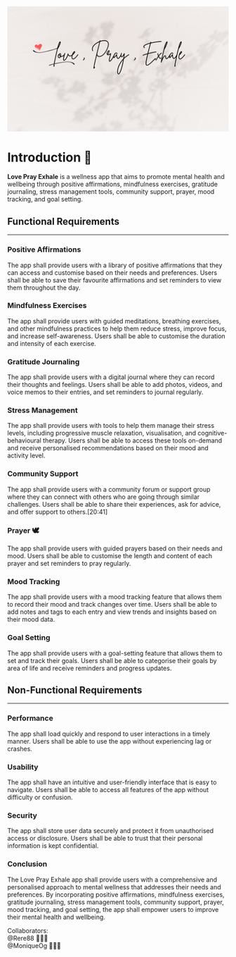 ![Banner Logo](/client/public/images/Love_Pray_Exhale.png)

# Introduction 📖
**Love Pray Exhale** is a wellness app that aims to promote mental health and wellbeing through positive affirmations, mindfulness exercises, gratitude journaling, stress management tools, community support, prayer, mood tracking, and goal setting.

## Functional Requirements
---

### Positive Affirmations 
The app shall provide users with a library of positive affirmations that they can access and customise based on their needs and preferences. Users shall be able to save their favourite affirmations and set reminders to view them throughout the day.

### Mindfulness Exercises
The app shall provide users with guided meditations, breathing exercises, and other mindfulness practices to help them reduce stress, improve focus, and increase self-awareness. Users shall be able to customise the duration and intensity of each exercise.

### Gratitude Journaling 
The app shall provide users with a digital journal where they can record their thoughts and feelings. Users shall be able to add photos, videos, and voice memos to their entries, and set reminders to journal regularly.

### Stress Management
The app shall provide users with tools to help them manage their stress levels, including progressive muscle relaxation, visualisation, and cognitive-behavioural therapy. Users shall be able to access these tools on-demand and receive personalised recommendations based on their mood and activity level.

### Community Support
The app shall provide users with a community forum or support group where they can connect with others who are going through similar challenges. Users shall be able to share their experiences, ask for advice, and offer support to others.[20:41]

### Prayer 🕊️
The app shall provide users with guided prayers based on their needs and mood. Users shall be able to customise the length and content of each prayer and set reminders to pray regularly.

### Mood Tracking
The app shall provide users with a mood tracking feature that allows them to record their mood and track changes over time. Users shall be able to add notes and tags to each entry and view trends and insights based on their mood data.

### Goal Setting
The app shall provide users with a goal-setting feature that allows them to set and track their goals. Users shall be able to categorise their goals by area of life and receive reminders and progress updates.

## Non-Functional Requirements
---

### Performance

The app shall load quickly and respond to user interactions in a timely manner. Users shall be able to use the app without experiencing lag or crashes.

### Usability
The app shall have an intuitive and user-friendly interface that is easy to navigate. Users shall be able to access all features of the app without difficulty or confusion.

### Security
The app shall store user data securely and protect it from unauthorised access or disclosure. Users shall be able to trust that their personal information is kept confidential.

### Conclusion
The Love Pray Exhale app shall provide users with a comprehensive and personalised approach to mental wellness that addresses their needs and preferences. By incorporating positive affirmations, mindfulness exercises, gratitude journaling, stress management tools, community support, prayer, mood tracking, and goal setting, the app shall empower users to improve their mental health and wellbeing.

Collaborators:
<br>
@Rere88 👩🏾‍💻
<br>
@MoniqueOg 👩🏿‍💻